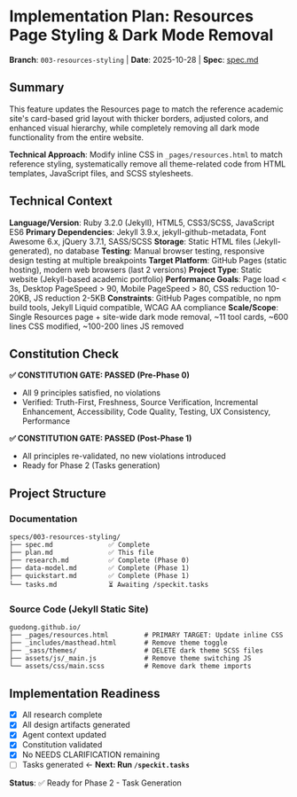 # Implementation Plan: Resources Page Styling & Dark Mode Removal

**Branch**: `003-resources-styling` | **Date**: 2025-10-28 | **Spec**: [spec.md](./spec.md)

## Summary

This feature updates the Resources page to match the reference academic site's card-based grid layout with thicker borders, adjusted colors, and enhanced visual hierarchy, while completely removing all dark mode functionality from the entire website.

**Technical Approach**: Modify inline CSS in `_pages/resources.html` to match reference styling, systematically remove all theme-related code from HTML templates, JavaScript files, and SCSS stylesheets.

## Technical Context

**Language/Version**: Ruby 3.2.0 (Jekyll), HTML5, CSS3/SCSS, JavaScript ES6
**Primary Dependencies**: Jekyll 3.9.x, jekyll-github-metadata, Font Awesome 6.x, jQuery 3.7.1, SASS/SCSS
**Storage**: Static HTML files (Jekyll-generated), no database
**Testing**: Manual browser testing, responsive design testing at multiple breakpoints
**Target Platform**: GitHub Pages (static hosting), modern web browsers (last 2 versions)
**Project Type**: Static website (Jekyll-based academic portfolio)
**Performance Goals**: Page load < 3s, Desktop PageSpeed > 90, Mobile PageSpeed > 80, CSS reduction 10-20KB, JS reduction 2-5KB
**Constraints**: GitHub Pages compatible, no npm build tools, Jekyll Liquid compatible, WCAG AA compliance
**Scale/Scope**: Single Resources page + site-wide dark mode removal, ~11 tool cards, ~600 lines CSS modified, ~100-200 lines JS removed

## Constitution Check

**✅ CONSTITUTION GATE: PASSED (Pre-Phase 0)**
- All 9 principles satisfied, no violations
- Verified: Truth-First, Freshness, Source Verification, Incremental Enhancement, Accessibility, Code Quality, Testing, UX Consistency, Performance

**✅ CONSTITUTION GATE: PASSED (Post-Phase 1)**
- All principles re-validated, no new violations introduced
- Ready for Phase 2 (Tasks generation)

## Project Structure

### Documentation
```
specs/003-resources-styling/
├── spec.md              ✅ Complete
├── plan.md              ✅ This file
├── research.md          ✅ Complete (Phase 0)
├── data-model.md        ✅ Complete (Phase 1)
├── quickstart.md        ✅ Complete (Phase 1)
└── tasks.md             ⏳ Awaiting /speckit.tasks
```

### Source Code (Jekyll Static Site)
```
guodong.github.io/
├── _pages/resources.html         # PRIMARY TARGET: Update inline CSS
├── _includes/masthead.html       # Remove theme toggle
├── _sass/themes/                 # DELETE dark theme SCSS files
├── assets/js/_main.js            # Remove theme switching JS
└── assets/css/main.scss          # Remove dark theme imports
```

## Implementation Readiness

- [x] All research complete
- [x] All design artifacts generated
- [x] Agent context updated
- [x] Constitution validated
- [x] No NEEDS CLARIFICATION remaining
- [ ] Tasks generated ← **Next: Run `/speckit.tasks`**

**Status**: ✅ Ready for Phase 2 - Task Generation
